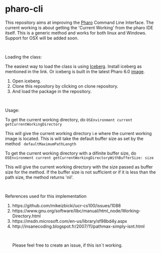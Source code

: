 # pharo-cli

<p>This repository aims at improving the <a href="http://pharo.org">Pharo</a>&nbsp;Command Line Interface. The current working is about getting the 'Current Working' from the pharo IDE itself. This is a generic method and works for both linux and Windows. Support for OSX will be added soon.&nbsp;</p>
<p>&nbsp;</p>
<p>Loading the class:</p>
<p>The easiest way to load the class is using&nbsp;<a href="https://github.com/pharo-vcs/iceberg/">Iceberg</a>. Install iceberg as mentioned in the link. Or iceberg is built in the latest Pharo 6.0 <a href="http://files.pharo.org/image/60/latest.zip">image</a>.&nbsp;</p>
<ol>
<li>Open iceberg.</li>
<li>Clone this repository by clicking on clone repository.</li>
<li>And load the package in the repository.</li>
</ol>
<p>&nbsp;</p>
<p>Usage:</p>
<p>To get the current working directory, do <code>OSEnvironment current getCurrentWorkingDirectory</code></p>
<p>This will give the current working directory i.e where the current working image is located. This is will take the default buffer size as set by the method <code> defaultMaximumPathLength </code> &nbsp;</p>
<p>To get the current working directory with a difinite buffer size, do <code>OSEnvironment current getCurrentWorkingDirectoryWithBufferSize: size</code></p>
<p>This will give the current working directory with the size passed as buffer size for the method. If the buffer size is not sufficient or if it is less than the path size, the method returns 'nil'.  &nbsp;</p>
<p>&nbsp;</p>
<p>References used for this implementation </p>
<ol>
<li>https://github.com/mikeizbicki/ucr-cs100/issues/1088 </li>
<li>https://www.gnu.org/software/libc/manual/html_node/Working-Directory.html</li>
<li>https://msdn.microsoft.com/en-us/library/sf98bd4y.aspx</li>
<li>http://insanecoding.blogspot.fr/2007/11/pathmax-simply-isnt.html </li>  
<p>&nbsp;</p>
<p>Please feel free to create an issue, if this isn`t working.</p>
